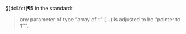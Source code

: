 §[dcl.fct]¶5 in the standard:

> any parameter of type “array of `T`” (...) is adjusted to be “pointer to `T`”".